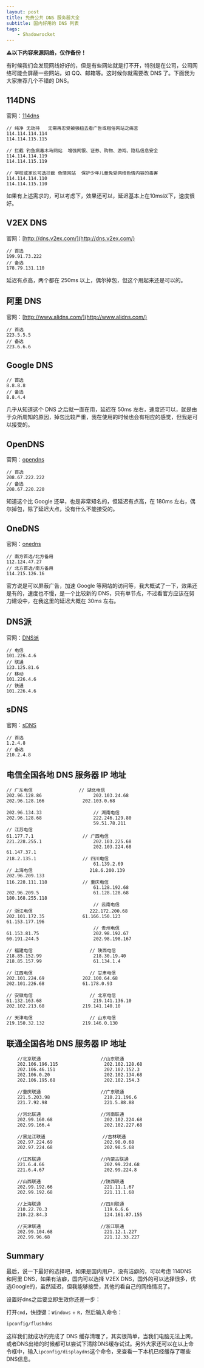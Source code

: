 ```yaml
---
layout: post
title: 免费公共 DNS 服务器大全
subtitle: 国内好用的 DNS 列表
tags:
    - Shadowrocket
---
```

**⚠️以下内容来源网络，仅作备份！**

有时候我们会发现网线好好的，但是有些网站就是打不开，特别是在公司，公司网络可能会屏蔽一些网站，如 QQ、邮箱等。这时候你就需要改 DNS 了。下面我为大家推荐几个不错的 DNS。

<!-- more -->

## 114DNS

官网：[114dns](http://www.114dns.com/)

```
// 纯净 无劫持   无需再忍受被强扭去看广告或粗俗网站之痛苦
114.114.114.114
114.114.115.115

// 拦截 钓鱼病毒木马网站  增强网银、证券、购物、游戏、隐私信息安全
114.114.114.119
114.114.115.119

// 学校或家长可选拦截 色情网站  保护少年儿童免受网络色情内容的毒害
114.114.114.110
114.114.115.110
```

如果有上述需求的，可以考虑下，效果还可以，延迟基本上在10ms以下，速度很好。

## V2EX DNS

官网：[http://dns.v2ex.com/](http://dns.v2ex.com/)

```
// 首选
199.91.73.222
// 备选
178.79.131.110
```

延迟有点高，两个都在 250ms 以上，偶尔掉包，但这个用起来还是可以的。

## 阿里 DNS

官网：[http://www.alidns.com/](http://www.alidns.com/)

```
// 首选
223.5.5.5
// 备选
223.6.6.6
```

## Google DNS

```
// 首选
8.8.8.8
// 备选
8.8.4.4
```

几乎从知道这个 DNS 之后就一直在用，延迟在 50ms 左右，速度还可以，就是由于众所周知的原因，掉包比较严重，我在使用的时候也会有相应的感觉，但我是可以接受的。


## OpenDNS

官网：[opendns](http://www.opendns.com/home-internet-security/opendns-ip-addresses/)

```
// 首选
208.67.222.222
// 备选
208.67.220.220
```

知道这个比 Google 还早，也是非常知名的，但延迟有点高，在 180ms 左右，偶尔掉包，除了延迟大点，没有什么不能接受的。

## OneDNS

官网：[onedns](http://www.onedns.net/)

```
// 南方首选/北方备用
112.124.47.27
// 北方首选/南方备用
114.215.126.16
```

官方说是可以屏蔽广告，加速 Google 等网站的访问等，我大概试了一下，效果还是有的，速度也不慢，是一个比较新的 DNS，只有单节点，不过看官方应该在努力建设中，在我这里的延迟大概在 30ms 左右。

## DNS派

官网：[DNS派](http://www.dnspai.com/)

```
// 电信
101.226.4.6 
// 联通
123.125.81.6 
// 移动
101.226.4.6
// 铁通
101.226.4.6
```

## sDNS

官网：[sDNS](http://www.sdns.cn/)

```
// 首选
1.2.4.8
// 备选
210.2.4.8
```

## 电信全国各地 DNS 服务器 IP 地址

```
// 广东电信                 // 湖北电信
202.96.128.86					202.103.24.68
202.96.128.166				202.103.0.68

202.96.134.33					// 湖南电信
202.96.128.68					222.246.129.80
								59.51.78.211
// 江苏电信
61.177.7.1					// 广西电信
221.228.255.1					202.103.225.68
								202.103.224.68
61.147.37.1
218.2.135.1					// 四川电信
								61.139.2.69
// 上海电信						218.6.200.139
202.96.209.133
116.228.111.118				// 重庆电信
								61.128.192.68
202.96.209.5					61.128.128.68
180.168.255.118
								// 云南电信
// 浙江电信						222.172.200.68
202.101.172.35				61.166.150.123
61.153.177.196				
								// 贵州电信
61.153.81.75					202.98.192.67
60.191.244.5					202.98.198.167

// 福建电信						// 陕西电信
218.85.152.99					218.30.19.40
218.85.157.99					61.134.1.4

// 江西电信						// 甘肃电信
202.101.224.69				202.100.64.68
202.101.226.68				61.178.0.93

// 安徽电信						// 北京电信
61.132.163.68					219.141.136.10
202.102.213.68				219.141.140.10
	
// 天津电信						// 山东电信
219.150.32.132				219.146.0.130
```

## 联通全国各地 DNS 服务器 IP 地址

```
	//北京联通						//山东联通
	202.106.196.115					202.102.128.68
	202.106.46.151					202.102.152.3
	202.106.0.20					202.102.134.68
	202.106.195.68					202.102.154.3

	//重庆联通						//广东联通
	221.5.203.98					210.21.196.6
	221.7.92.98						221.5.88.88
	
	//河北联通						//河南联通
	202.99.160.68					202.102.224.68
	202.99.166.4					202.102.227.68
	
	//黑龙江联通						//吉林联通
	202.97.224.69					202.98.0.68
	202.97.224.68					202.98.5.68
	
	//江苏联通						//内蒙古联通
	221.6.4.66						202.99.224.68
	221.6.4.67						202.99.224.8

	//山西联通						//陕西联通
	202.99.192.66					221.11.1.67
	202.99.192.68					221.11.1.68

	//上海联通						//四川联通
	210.22.70.3						119.6.6.6
	210.22.84.3						124.161.87.155

	//天津联通						//浙江联通
	202.99.104.68					221.12.1.227
	202.99.96.68					221.12.33.227
```
	

## Summary

最后，说一下最好的选择吧，如果是国内用户，没有洁癖的，可以考虑 114DNS 和阿里 DNS，如果有洁癖，国内可以选择 V2EX DNS，国外的可以选择很多，优选Google的，虽然延迟，但我能够接受，其他的看自己的网络情况了。

设置好dns之后要立即生效你还差一步：

打开`cmd`，快捷键：`Windows` + `R`，然后输入命令：

```bash
ipconfig/flushdns
```

这样我们就成功的完成了 DNS 缓存清理了，其实很简单，当我们电脑无法上网，或者DNS出错的时候都可以尝试下清除DNS缓存试试。另外大家还可以在以上命令框中，输入`ipconfig/displaydns`这个命令，来查看一下本机已经缓存了哪些DNS信息。
